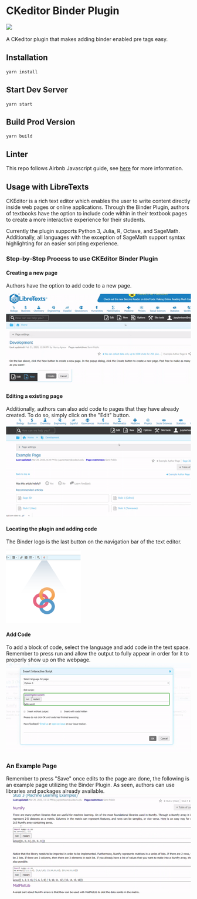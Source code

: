# CKeditor Binder Plugin
![](https://github.com/LibreTexts/ckeditor-binder-plugin/workflows/Sync%20to%20DigitalOcean%20Spaces/badge.svg?branch=master)

A CKeditor plugin that makes adding binder enabled pre tags easy.

## Installation

```
yarn install
```

## Start Dev Server

```
yarn start
```

## Build Prod Version

```
yarn build
```

## Linter

This repo follows Airbnb Javascript guide, see [here](https://github.com/airbnb/javascript) for more information.


## Usage with LibreTexts

CKEditor is a rich text editor which enables the user to write content directly inside web pages or online applications. Through the Binder Plugin, authors of textbooks have the option to include code within in their textbook pages to create a more interactive experience for their students.




Currently the plugin supports Python 3, Julia, R, Octave, and SageMath. Additionally, all languages with the exception of SageMath support syntax highlighting for an easier scripting experience. 



### Step-by-Step Process to use CKEditor Binder Plugin


#### Creating a new page
Authors have the option to add code to a new page.

![](tutorialVisuals/newPage.gif)

#### Editing a existing page
Additionally, authors can also add code to pages that they have already created. To do so, simply click on the "Edit" button.
![](tutorialVisuals/editOld.gif)

#### Locating the plugin and adding code
The Binder logo is the last button on the navigation bar of the text editor.  

![](tutorialVisuals/ckePlugin.png)  

#### Add Code
To add a block of code, select the language and add code in the text space. Remember to press run and allow the output to fully appear in order for it to properly show up on the webpage.
![](tutorialVisuals/addCode.gif) 

### An Example Page
Remember to press "Save" once edits to the page are done, the following is an example page utilizing the Binder Plugin. As seen, authors can use libraries and packages already available.
![](tutorialVisuals/examplePage.gif)
